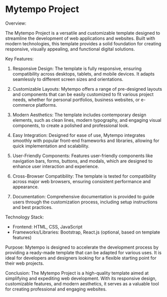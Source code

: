 # Mytempo Project

Overview:

The Mytempo Project is a versatile and customizable template designed to streamline the development of web applications and websites. Built with modern technologies, this template provides a solid foundation for creating responsive, visually appealing, and functional digital solutions.

Key Features:

1. Responsive Design:
The template is fully responsive, ensuring compatibility across desktops, tablets, and mobile devices. It adapts seamlessly to different screen sizes and orientations.

2. Customizable Layouts:
Mytempo offers a range of pre-designed layouts and components that can be easily customized to fit various project needs, whether for personal portfolios, business websites, or e-commerce platforms.

3. Modern Aesthetics:
The template includes contemporary design elements, such as clean lines, modern typography, and engaging visual components, to create a polished and professional look.

4. Easy Integration:
Designed for ease of use, Mytempo integrates smoothly with popular front-end frameworks and libraries, allowing for quick implementation and scalability.

5. User-Friendly Components:
Features user-friendly components like navigation bars, forms, buttons, and modals, which are designed to enhance user interaction and experience.

6. Cross-Browser Compatibility:
The template is tested for compatibility across major web browsers, ensuring consistent performance and appearance.

7. Documentation:
Comprehensive documentation is provided to guide users through the customization process, including setup instructions and best practices.

Technology Stack:

- Frontend: HTML, CSS, JavaScript
- Frameworks/Libraries: Bootstrap, React.js (optional, based on template features)

Purpose:
Mytempo is designed to accelerate the development process by providing a ready-made template that can be adapted for various uses. It is ideal for developers and designers looking for a flexible starting point for their web projects.

Conclusion:
The Mytempo Project is a high-quality template aimed at simplifying and expediting web development. With its responsive design, customizable features, and modern aesthetics, it serves as a valuable tool for creating professional and engaging websites.